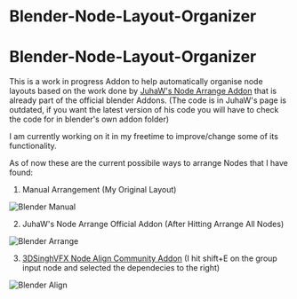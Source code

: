 # Blender-Node-Layout-Organizer

# Blender-Node-Layout-Organizer

This is a work in progress Addon to help automatically organise node layouts based on the work done by [JuhaW's Node Arrange Addon](https://github.com/JuhaW/NodeArrange) that is already part of the official blender Addons. (The code is in JuhaW's page is outdated, if you want the latest version of his code you will have to check the code for in blender's own addon folder)

I am currently working on it in my freetime to improve/change some of its functionality.

As of now these are the current possibile ways to arrange Nodes that I have found:

1) Manual Arrangement (My Original Layout)

![Blender Manual](https://user-images.githubusercontent.com/65004578/150722884-294689e4-e78d-474e-8c86-7851b0d5e3bf.png)

2) JuhaW's Node Arrange Official Addon (After Hitting Arrange All Nodes)

![Blender Arrange](https://user-images.githubusercontent.com/65004578/150722895-63f9e1b6-22ec-4265-a105-c873ac00f014.png)

3) [3DSinghVFX Node Align Community Addon](https://github.com/3DSinghVFX/align_nodes) (I hit shift+E on the group input node and selected the dependecies to the right)

![Blender Align](https://user-images.githubusercontent.com/65004578/150722935-9228f256-45c7-4ffe-b764-6215ae38877a.png)
